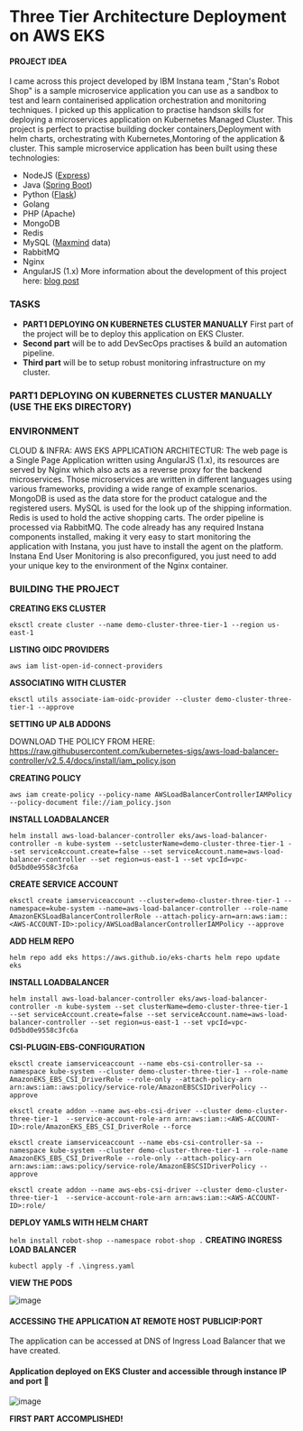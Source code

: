 # Three Tier Architecture Deployment on AWS EKS

#### PROJECT IDEA

I came across this project developed by IBM Instana team ,"Stan's Robot Shop" is a sample microservice application you can use as a sandbox to test and learn containerised application orchestration and monitoring techniques. I picked up this application to practise handson skills for deploying a microservices application on Kubernetes Managed Cluster. This project is perfect to practise building docker containers,Deployment with helm charts, orchestrating with Kubernetes,Montoring of the application & cluster.
This sample microservice application has been built using these technologies:
- NodeJS ([Express](http://expressjs.com/))
- Java ([Spring Boot](https://spring.io/))
- Python ([Flask](http://flask.pocoo.org))
- Golang
- PHP (Apache)
- MongoDB
- Redis
- MySQL ([Maxmind](http://www.maxmind.com) data)
- RabbitMQ
- Nginx
- AngularJS (1.x)
More information about the development of this project here: [blog post](https://www.instana.com/blog/stans-robot-shop-sample-microservice-application/)

### TASKS 
- **PART1 DEPLOYING ON KUBERNETES CLUSTER MANUALLY** First part of the project will be to deploy this application on EKS Cluster.
- **Second part** will be to add DevSecOps practises & build an automation pipeline.
- **Third part** will be to setup robust monitoring infrastructure on my cluster.

### PART1 DEPLOYING ON KUBERNETES CLUSTER MANUALLY (USE THE EKS DIRECTORY)
###  ENVIRONMENT
CLOUD & INFRA: AWS EKS
APPLICATION ARCHITECTUR:
The web page is a Single Page Application written using AngularJS (1.x), its resources are served by Nginx which also acts as a reverse proxy for the backend microservices. Those microservices are written in different languages using various frameworks, providing a wide range of example scenarios. MongoDB is used as the data store for the product catalogue and the registered users. MySQL is used for the look up of the shipping information. Redis is used to hold the active shopping carts. The order pipeline is processed via RabbitMQ.
The code already has any required Instana components installed, making it very easy to start monitoring the application with Instana, you just have to install the agent on the platform. Instana End User Monitoring is also preconfigured, you just need to add your unique key to the environment of the Nginx container.




### BUILDING THE PROJECT

**CREATING EKS CLUSTER**

`eksctl create cluster --name demo-cluster-three-tier-1 --region us-east-1`

**LISTING OIDC PROVIDERS**

`aws iam list-open-id-connect-providers`

**ASSOCIATING WITH CLUSTER**

`eksctl utils associate-iam-oidc-provider --cluster demo-cluster-three-tier-1 --approve`

**SETTING UP ALB ADDONS**

DOWNLOAD THE POLICY FROM HERE: https://raw.githubusercontent.com/kubernetes-sigs/aws-load-balancer-controller/v2.5.4/docs/install/iam_policy.json

**CREATING POLICY**

`aws iam create-policy --policy-name AWSLoadBalancerControllerIAMPolicy --policy-document file://iam_policy.json`

**INSTALL LOADBALANCER**

`helm install aws-load-balancer-controller eks/aws-load-balancer-controller -n kube-system --setclusterName=demo-cluster-three-tier-1 --set serviceAccount.create=false --set serviceAccount.name=aws-load-balancer-controller --set region=us-east-1 --set vpcId=vpc-0d5bd0e9558c3fc6a`

**CREATE SERVICE ACCOUNT**

`eksctl create iamserviceaccount --cluster=demo-cluster-three-tier-1 --namespace=kube-system --name=aws-load-balancer-controller --role-name AmazonEKSLoadBalancerControllerRole --attach-policy-arn=arn:aws:iam::<AWS-ACCOUNT-ID>:policy/AWSLoadBalancerControllerIAMPolicy --approve`

**ADD HELM REPO**

`helm repo add eks https://aws.github.io/eks-charts
helm repo update eks`

**INSTALL LOADBALANCER**

`helm install aws-load-balancer-controller eks/aws-load-balancer-controller -n kube-system --set clusterName=demo-cluster-three-tier-1 --set serviceAccount.create=false --set serviceAccount.name=aws-load-balancer-controller --set region=us-east-1 --set vpcId=vpc-0d5bd0e9558c3fc6a`

**CSI-PLUGIN-EBS-CONFIGURATION**

`eksctl create iamserviceaccount --name ebs-csi-controller-sa --namespace kube-system --cluster demo-cluster-three-tier-1 --role-name AmazonEKS_EBS_CSI_DriverRole --role-only --attach-policy-arn arn:aws:iam::aws:policy/service-role/AmazonEBSCSIDriverPolicy --approve`

`eksctl create addon --name aws-ebs-csi-driver --cluster demo-cluster-three-tier-1  --service-account-role-arn arn:aws:iam::<AWS-ACCOUNT-ID>:role/AmazonEKS_EBS_CSI_DriverRole --force`

`eksctl create iamserviceaccount --name ebs-csi-controller-sa --namespace kube-system --cluster demo-cluster-three-tier-1 --role-name AmazonEKS_EBS_CSI_DriverRole --role-only --attach-policy-arn arn:aws:iam::aws:policy/service-role/AmazonEBSCSIDriverPolicy --approve`

`eksctl create addon --name aws-ebs-csi-driver --cluster demo-cluster-three-tier-1  --service-account-role-arn arn:aws:iam::<AWS-ACCOUNT-ID>:role/`

**DEPLOY YAMLS WITH HELM CHART**

`helm install robot-shop --namespace robot-shop .`
**CREATING INGRESS LOAD BALANCER**

`kubectl apply -f .\ingress.yaml`

**VIEW THE PODS**

![image](https://github.com/dv-sharma/three-tier-architecture-handson/assets/65087388/0510be0a-6070-4174-81c8-0d7c2ce067ba)

#### ACCESSING THE APPLICATION AT REMOTE HOST PUBLICIP:PORT

The application can be accessed at DNS of Ingress Load Balancer that we have created.

#### Application deployed on EKS Cluster and accessible through instance IP and port 🎉

![image](https://github.com/dv-sharma/three-tier-architecture-handson/assets/65087388/343a9b94-bbd4-40fd-9993-16eeaffdfe1d)

**FIRST PART ACCOMPLISHED!**










